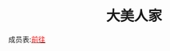 <html>
	<head>
		<title>dameirenjia</title>
		<style>
		<!--
			.red{color:#FF0000}
		-->
		</style>
	</head>
	<body>
		<h1><center>大美人家</center></h1>
		<div>成员表:<a href=""><span class="red">前往</span></button></a></div>
	</body>
</html>
